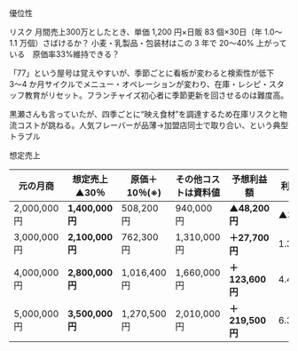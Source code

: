 優位性

リスク
月間売上300万としたとき、単価 1,200 円×日販 83 個×30日（年 1.0〜1.1 万個）さばけるか？
小麦・乳製品・包装材はこの 3 年で 20〜40% 上がっている　原価率33%維持できる？

「77」という屋号は覚えやすいが、季節ごとに看板が変わると検索性が低下
3〜4 か月サイクルでメニュー・オペレーションが変わり、在庫・レシピ・スタッフ教育がリセット。フランチャイズ初心者に季節更新を回させるのは難度高。

黒瀬さんも言っていたが、四季ごとに“映え食材”を調達するため在庫リスクと物流コストが跳ねる。人気フレーバーが品薄→加盟店同士で取り合い、という典型トラブル


想定売上

|元の月商|想定売上▲30％|原価＋10％(※)|その他コストは資料値|予想利益額|利益率|
|---|---|---|---|---|---|
|2,000,000円|**1,400,000円**|508,200円|940,000円|**▲48,200円**|▲3.4%|
|3,000,000円|**2,100,000円**|762,300円|1,310,000円|**＋27,700円**|1.3%|
|4,000,000円|**2,800,000円**|1,016,400円|1,660,000円|**＋123,600円**|4.4%|
|5,000,000円|**3,500,000円**|1,270,500円|2,010,000円|**＋219,500円**|6.3%|